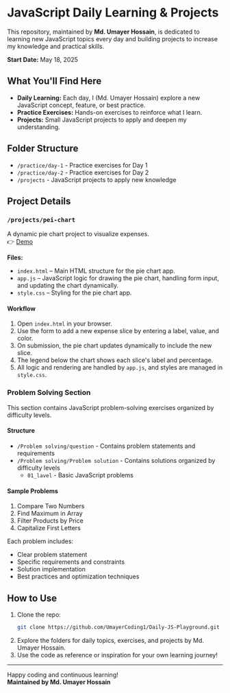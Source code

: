 # JavaScript Daily Learning & Projects

This repository, maintained by **Md. Umayer Hossain**, is dedicated to learning new JavaScript topics every day and building projects to increase my knowledge and practical skills.

**Start Date:** May 18, 2025


## What You'll Find Here

- **Daily Learning:** Each day, I (Md. Umayer Hossain) explore a new JavaScript concept, feature, or best practice.
- **Practice Exercises:** Hands-on exercises to reinforce what I learn.
- **Projects:** Small JavaScript projects to apply and deepen my understanding.

## Folder Structure

- `/practice/day-1` - Practice exercises for Day 1
- `/practice/day-2` - Practice exercises for Day 2
- `/projects` - JavaScript projects to apply new knowledge

## Project Details

### `/projects/pei-chart` 

A dynamic pie chart project to visualize expenses.  
👉 [Demo](https://stellar-boba-a7c78b.netlify.app/)


**Files:**
- `index.html` – Main HTML structure for the pie chart app.
- `app.js` – JavaScript logic for drawing the pie chart, handling form input, and updating the chart dynamically.
- `style.css` – Styling for the pie chart app.

#### Workflow

1. Open `index.html` in your browser.
2. Use the form to add a new expense slice by entering a label, value, and color.
3. On submission, the pie chart updates dynamically to include the new slice.
4. The legend below the chart shows each slice's label and percentage.
5. All logic and rendering are handled by `app.js`, and styles are managed in `style.css`.

### Problem Solving Section

This section contains JavaScript problem-solving exercises organized by difficulty levels.

#### Structure
- `/Problem solving/question` - Contains problem statements and requirements
- `/Problem solving/Problem solution` - Contains solutions organized by difficulty levels
  - `01_lavel` - Basic JavaScript problems
  

#### Sample Problems
1. Compare Two Numbers
2. Find Maximum in Array
3. Filter Products by Price
4. Capitalize First Letters

Each problem includes:
- Clear problem statement
- Specific requirements and constraints
- Solution implementation
- Best practices and optimization techniques

## How to Use

1. Clone the repo:
   ```bash
   git clone https://github.com/UmayerCoding1/Daily-JS-Playground.git
   ```
2. Explore the folders for daily topics, exercises, and projects by Md. Umayer Hossain.
3. Use the code as reference or inspiration for your own learning journey!

---

Happy coding and continuous learning!  
**Maintained by Md. Umayer Hossain**
